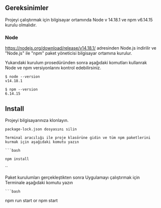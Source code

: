

## Gereksinimler

Projeyi çalıştırmak için bilgisayar ortamında Node v 14.18.1 ve npm v6.14.15 kurulu olmalıdır.

### Node

https://nodejs.org/download/release/v14.18.1/ adresinden Node.js indirilir ve  "Node.js" ile "npm" paket yöneticisi bilgisayar ortamına kurulur.

Yukarıdaki kurulum prosedüründen sonra aşağıdaki komutları kullanrak Node ve npm versiyonlarını kontrol edebilirsiniz.

    $ node --version
    v14.18.1

    $ npm --version
    6.14.15


## Install

   Projeyi bilgisayarınıza klonlayın.

    package-lock.json dosyasını silin
    
    Terminal aracılığı ile proje klasörüne gidin ve tüm npm paketlerini kurmak için aşağıdaki komutu yazın

    ```bash

    npm install
``

Paket kurulumları gerçekleştikten sonra Uygulamayı çalıştırmak için Terminale aşağıdaki komutu yazın

    ```bash
npm run start  or npm start
```
